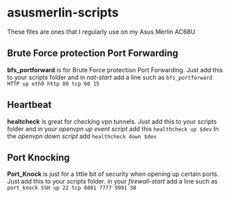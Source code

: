 # asusmerlin-scripts

These files are ones that I regularly use on my Asus Merlin AC68U

## Brute Force protection Port Forwarding
**bfs_portforward** is for Brute Force protection Port Forwarding. 
Just add this to your scripts folder and in *nat-start* add a line such as 
`bfs_portforward HTTP up eth0 http 80 tcp 60 15`

## Heartbeat
**healtcheck** is great for checking vpn tunnels.
Just add this to your scripts folder and in your *openvpn up event script* add this
`healthcheck up $dev`
In the *openvpn down script* add
`healthcheck down $dev`

## Port Knocking
**Port_Knock** is just for a little bit of security when opening up certain ports.
Just add this to your scripts folder. in your *firewall-start* add a line such as
`port_knock SSH up 22 tcp 8881 7777 9991 30`
